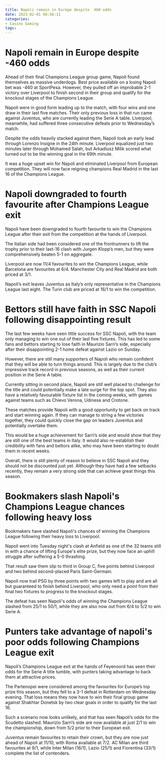 ```yaml
---
title: Napoli remain in Europe despite  460 odds
date: 2023-02-01 08:56:11
categories:
- Casino Gaming
tags:
---
```



#  Napoli remain in Europe despite -460 odds

Ahead of their final Champions League group game, Napoli found themselves as massive underdogs.
Best price available on a losing Napoli bet was -460 at SportPesa. However, they pulled off an improbable 2-1 victory over Liverpool to finish second in their group and qualify for the knockout stages of the Champions League.

Napoli were in good form leading up to the match, with four wins and one draw in their last five matches. Their only previous loss in that run came against Juventus, who are currently leading the Serie A table. Liverpool, meanwhile, had suffered three consecutive defeats prior to Wednesday’s match.

Despite the odds heavily stacked against them, Napoli took an early lead through Lorenzo Insigne in the 24th minute. Liverpool equalized just two minutes later through Mohamed Salah, but Arkadiusz Milik scored what turned out to be the winning goal in the 69th minute.

It was a huge upset win for Napoli and eliminated Liverpool from European competition. They will now face reigning champions Real Madrid in the last 16 of the Champions League.

#  Napoli downgraded to fourth favourite after Champions League exit

Napoli have been downgraded to fourth favourite to win the Champions League after their exit from the competition at the hands of Liverpool.

The Italian side had been considered one of the frontrunners to lift the trophy prior to their last-16 clash with Jurgen Klopp’s men, but they were comprehensively beaten 5-1 on aggregate.

Liverpool are now 11/4 favourites to win the Champions League, while Barcelona are favourites at 6/4. Manchester City and Real Madrid are both priced at 3/1.

Napoli’s exit leaves Juventus as Italy’s only representative in the Champions League last eight. The Turin club are priced at 16/1 to win the competition.

#  Bettors still have faith in SSC Napoli following disappointing result

The last few weeks have seen little success for SSC Napoli, with the team only managing to win one out of their last five fixtures. This has led to some fans and bettors starting to lose faith in Maurizio Sarri’s side, especially after their disappointing 2-1 home defeat against Lazio on Sunday.

However, there are still many supporters of Napoli who remain confident that they will be able to turn things around. This is largely due to the club’s impressive track record in previous seasons, as well as their current position in the Serie A table.

Currently sitting in second place, Napoli are still well placed to challenge for the title and could potentially make a late surge for the top spot. They also have a relatively favourable fixture list in the coming weeks, with games against teams such as Chievo Verona, Udinese and Crotone.

These matches provide Napoli with a good opportunity to get back on track and start winning again. If they can manage to string a few victories together, they could quickly close the gap on leaders Juventus and potentially overtake them.

This would be a huge achievement for Sarri’s side and would show that they are still one of the best teams in Italy. It would also re-establish their credibility with fans and bettors alike, who may have been starting to doubt them in recent weeks.

Overall, there is still plenty of reason to believe in SSC Napoli and they should not be discounted just yet. Although they have had a few setbacks recently, they remain a very strong side that can achieve great things this season.

#  Bookmakers slash Napoli's Champions League chances following heavy loss

Bookmakers have slashed Napoli's chances of winning the Champions League following their heavy loss to Liverpool.

Napoli went into Tuesday night's clash at Anfield as one of the 32 teams still in with a chance of lifting Europe's elite prize, but they now face an uphill struggle after suffering a 5-0 thrashing.

That result saw them slip to third in Group C, five points behind Liverpool and two behind second-placed Paris Saint-Germain.

Napoli now trail PSG by three points with two games left to play and are all but guaranteed to finish behind Liverpool, who only need a point from their final two fixtures to progress to the knockout stages.

The defeat has seen Napoli's odds of winning the Champions League slashed from 25/1 to 50/1, while they are also now out from 6/4 to 5/2 to win Serie A.

#  Punters take advantage of napoli's poor odds following Champions League exit

Napoli’s Champions League exit at the hands of Feyenoord has seen their odds for the Serie A title tumble, with punters taking advantage to back them at attractive prices.

The Partenopei were considered among the favourites for Europe’s top prize this season, but they fell to a 3-1 defeat in Rotterdam on Wednesday evening. That loss means they now have to win their final group game against Shakhtar Donetsk by two clear goals in order to qualify for the last 16.

Such a scenario now looks unlikely, and that has seen Napoli’s odds for the Scudetto slashed. Maurizio Sarri’s side are now available at just 2/1 to win the championship, down from 5/2 prior to their European exit.

Juventus remain favourites to retain their crown, but they are now just ahead of Napoli at 11/10, with Roma available at 7/2. AC Milan are third favourites at 9/1, while Inter Milan (16/1), Lazio (25/1) and Fiorentina (33/1) complete the list of contenders.